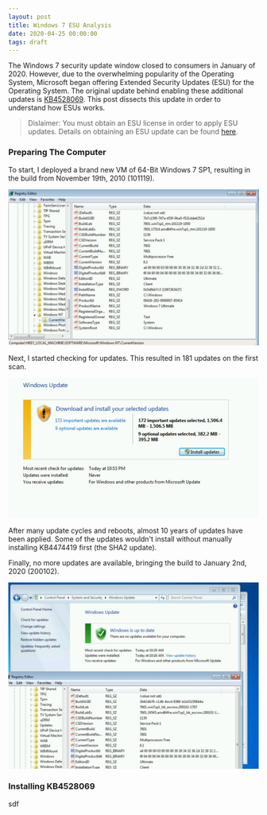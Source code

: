 ```yaml
---
layout: post
title: Windows 7 ESU Analysis
date: 2020-04-25 00:00:00
tags: draft
---
```


The Windows 7 security update window closed to consumers in January of 2020.  However, due to the overwhelming popularity of the Operating System, Microsoft began offering Extended Security Updates (ESU) for the Operating System.  The original update behind enabling these additional updates is [KB4528069](https://support.microsoft.com/en-us/help/4528069).  This post dissects this update in order to understand how ESUs works.

> Dislaimer:  You must obtain an ESU license in order to apply ESU updates.  Details on obtaining an ESU update can be found [here](https://support.microsoft.com/en-us/help/4497181/lifecycle-faq-extended-security-updates).

### Preparing The Computer

To start, I deployed a brand new VM of 64-Bit Windows 7 SP1, resulting in the build from November 19th, 2010 (101119).

<img src="/assets/2020-04-25-windows-7-esu-analysis/1.jpg">

Next, I started checking for updates.  This resulted in 181 updates on the first scan.

<img src="/assets/2020-04-25-windows-7-esu-analysis/2.jpg">

After many update cycles and reboots, almost 10 years of updates have been applied.  Some of the updates wouldn't install without manually installing KB4474419 first (the SHA2 update).

Finally, no more updates are available, bringing the build to January 2nd, 2020 (200102).

<img src="/assets/2020-04-25-windows-7-esu-analysis/3.jpg">

### Installing KB4528069

sdf